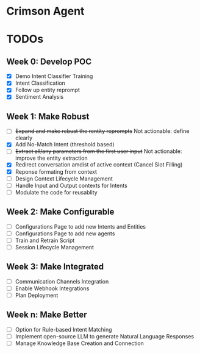 # Crimson Agent
# TODOs
## Week 0: Develop POC
- [X] Demo Intent Classifier Training
- [X] Intent Classification
- [x] Follow up entity reprompt
- [X] Sentiment Analysis

## Week 1: Make Robust
- [ ] ~~Expand and make rebust the rentity reprompts~~ Not actionable: define clearly
- [X] Add No-Match Intent (threshold based)
- [ ] ~~Extract all/any parameters from the first user input~~ Not actionable: improve the entity extraction
- [X] Redirect conversation amdist of active context (Cancel Slot Filling)
- [X] Reponse formating from context
- [ ] Design Context Lifecycle Management
- [ ] Handle Input and Output contexts for Intents
- [ ] Modulate the code for reusablity

## Week 2: Make Configurable
- [ ] Configurations Page to add new Intents and Entities
- [ ] Configurations Page to add new agents
- [ ] Train and Retrain Script
- [ ] Session Lifecycle Management

## Week 3: Make Integrated
- [ ] Communication Channels Integration
- [ ] Enable Webhook Integrations
- [ ] Plan Deployment

## Week n: Make Better
- [ ] Option for Rule-based Intent Matching
- [ ] Implement open-source LLM to generate Natural Language Responses
- [ ] Manage Knowledge Base Creation and Connection
